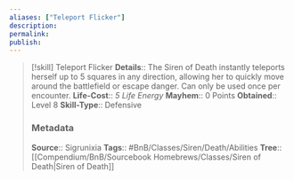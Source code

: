 ```yaml
---
aliases: ["Teleport Flicker"]
description: 
permalink: 
publish: 
---
```


> [!skill] Teleport Flicker
> **Details**:: The Siren of Death instantly teleports herself up to 5 squares in any direction, allowing her to quickly move around the battlefield or escape danger. Can only be used once per encounter.
> **Life-Cost**:: *5 Life Energy*
> **Mayhem**:: 0 Points
> **Obtained**:: Level 8
> **Skill-Type**:: Defensive
> ### Metadata
> **Source**:: Sigrunixia
> **Tags**:: #BnB/Classes/Siren/Death/Abilities
> **Tree**:: [[Compendium/BnB/Sourcebook Homebrews/Classes/Siren of Death|Siren of Death]]

